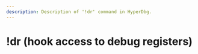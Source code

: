 ```yaml
---
description: Description of '!dr' command in HyperDbg.
---
```


# !dr \(hook access to debug registers\)

